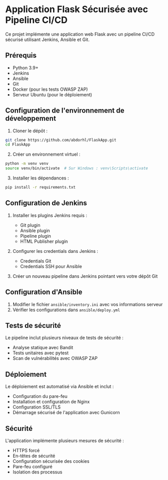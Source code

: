 # Application Flask Sécurisée avec Pipeline CI/CD

Ce projet implémente une application web Flask avec un pipeline CI/CD sécurisé utilisant Jenkins, Ansible et Git.

## Prérequis

- Python 3.9+
- Jenkins
- Ansible
- Git
- Docker (pour les tests OWASP ZAP)
- Serveur Ubuntu (pour le déploiement)

## Configuration de l'environnement de développement

1. Cloner le dépôt :
```bash
git clone https://github.com/abdorhl/FlaskApp.git
cd FlaskApp
```

2. Créer un environnement virtuel :
```bash
python -m venv venv
source venv/bin/activate  # Sur Windows : venv\Scripts\activate
```

3. Installer les dépendances :
```bash
pip install -r requirements.txt
```

## Configuration de Jenkins

1. Installer les plugins Jenkins requis :
   - Git plugin
   - Ansible plugin
   - Pipeline plugin
   - HTML Publisher plugin

2. Configurer les credentials dans Jenkins :
   - Credentials Git
   - Credentials SSH pour Ansible

3. Créer un nouveau pipeline dans Jenkins pointant vers votre dépôt Git

## Configuration d'Ansible

1. Modifier le fichier `ansible/inventory.ini` avec vos informations serveur
2. Vérifier les configurations dans `ansible/deploy.yml`

## Tests de sécurité

Le pipeline inclut plusieurs niveaux de tests de sécurité :
- Analyse statique avec Bandit
- Tests unitaires avec pytest
- Scan de vulnérabilités avec OWASP ZAP

## Déploiement

Le déploiement est automatisé via Ansible et inclut :
- Configuration du pare-feu
- Installation et configuration de Nginx
- Configuration SSL/TLS
- Démarrage sécurisé de l'application avec Gunicorn

## Sécurité

L'application implémente plusieurs mesures de sécurité :
- HTTPS forcé
- En-têtes de sécurité
- Configuration sécurisée des cookies
- Pare-feu configuré
- Isolation des processus
